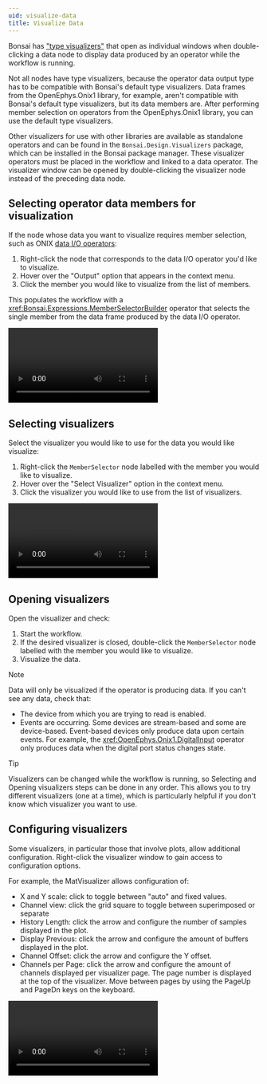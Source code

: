 ```yaml
---
uid: visualize-data
title: Visualize Data
---
```


Bonsai has ["type visualizers"](https://bonsai-rx.org/docs/articles/editor.html?#type-visualizers) that open as individual windows when double-clicking a data node to display data produced by an operator while the workflow is running.

Not all nodes have type visualizers, because the operator data output type has to be compatible with Bonsai's default type visualizers. Data frames from the OpenEphys.Onix1 library, for example, aren't compatible with Bonsai's default type visualizers, but its data members are. After performing member selection on operators from the OpenEphys.Onix1 library, you can use the default type visualizers.

Other visualizers for use with other libraries are available as standalone operators and can be found in the `Bonsai.Design.Visualizers` package, which can be installed in the Bonsai package manager. These visualizer operators must be placed in the workflow and linked to a data operator. The visualizer window can be opened by double-clicking the visualizer node instead of the preceding data node.

## Selecting operator data members for visualization

If the node whose data you want to visualize requires member selection, such as ONIX [data I/O operators](xref:dataio): 
  1. Right-click the node that corresponds to the data I/O operator you'd like to visualize.
  1. Hover over the "Output" option that appears in the context menu.
  1. Click the member you would like to visualize from the list of members.

This populates the workflow with a <xref:Bonsai.Expressions.MemberSelectorBuilder> operator that selects the single
member from the data frame produced by the data I/O operator.

<video controls>
  <source src="../../images/select-member.mp4" type="video/mp4">
</video> 

## Selecting visualizers

Select the visualizer you would like to use for the data you would like visualize:
  1. Right-click the `MemberSelector` node labelled with the member you would like to visualize.
  1. Hover over the "Select Visualizer" option in the context menu.
  1. Click the visualizer you would like to use from the list of visualizers.

<video controls>
  <source src="../../images/set-visualizer.mp4" type="video/mp4">
</video> 

## Opening visualizers

Open the visualizer and check:
  1. Start the workflow.
  1. If the desired visualizer is closed, double-click the `MemberSelector` node labelled with the member you would
     like to visualize.
  1. Visualize the data.     

  > [!NOTE]
  > Data will only be visualized if the operator is producing data. If you can't see any data, check that:
  > - The device from which you are trying to read is enabled.
  > - Events are occurring. Some devices are stream-based and some are device-based. Event-based devices only produce data upon certain
  >   events. For example, the <xref:OpenEphys.Onix1.DigitalInput> operator only produces data when the digital
  >   port status changes state.


  > [!TIP] 
  > Visualizers can be changed while the workflow is running, so Selecting and Opening visualizers steps can be done in any order. This allows you to try different visualizers (one at a time), which is particularly helpful if you don't know which visualizer you want to use.

## Configuring visualizers
Some visualizers, in particular those that involve plots, allow additional configuration.
Right-click the visualizer window to gain access to configuration options.
  
  For example, the MatVisualizer allows configuration of:
  - X and Y scale: click to toggle between "auto" and fixed values.
  - Channel view: click the grid square to toggle between superimposed or separate  
  - History Length: click the arrow and configure the number of samples displayed in the plot. 
  - Display Previous: click the arrow and configure the amount of buffers displayed in the plot. 
  - Channel Offset: click the arrow and configure the Y offset.
  - Channels per Page: click the arrow and configure the amount of channels displayed per visualizer page. The page number is displayed at the top of the visualizer. Move between pages by using the PageUp and PageDn keys on the keyboard. 

<video controls>
  <source src="../../images/visualize-data.mp4" type="video/mp4">
</video> 
